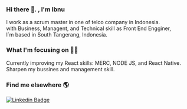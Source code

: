 ### Hi there 👋. , I'm Ibnu


I work as a scrum master in one of telco company in Indonesia.<br /> 
with Business, Managent, and Technical skill as Front End Engginer,<br />
I´m based in South Tangerang, Indonesia.


### What I'm focusing on 👨‍💻
Currently improving my React skills: MERC, NODE JS, and React Native.<br />
Sharpen my bussines and management skill.<br />

### Find me elsewhere 🌎
[![Linkedin Badge](https://img.shields.io/badge/-LinkedIn-blue?style=flat-square&logo=Linkedin&logoColor=white&link=https://www.linkedin.com/in/harshkumarkhatri/)](https://www.linkedin.com/in/ibnubs/) 

<!--
**ibnubs/ibnubs** is a ✨ _special_ ✨ repository because its `README.md` (this file) appears on your GitHub profile.

Here are some ideas to get you started:

- 🔭 I’m currently working on ...
- 🌱 I’m currently learning ...
- 👯 I’m looking to collaborate on ...
- 🤔 I’m looking for help with ...
- 💬 Ask me about ...
- 📫 How to reach me: ...
- 😄 Pronouns: ...
- ⚡ Fun fact: ...
-->
